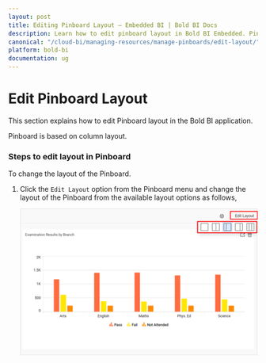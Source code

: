 ```yaml
---
layout: post
title: Editing Pinboard Layout – Embedded BI | Bold BI Docs
description: Learn how to edit pinboard layout in Bold BI Embedded. Pinboard is a collection of widgets from various dashboards pinned to it.
canonical: "/cloud-bi/managing-resources/manage-pinboards/edit-layout/"
platform: bold-bi
documentation: ug
---
```


# Edit Pinboard Layout

This section explains how to edit Pinboard layout in the Bold BI application.

Pinboard is based on column layout.

### Steps to edit layout in Pinboard

To change the layout of the Pinboard.

1. Click the `Edit Layout` option from the Pinboard menu and change the layout of the Pinboard from the available layout options as follows,

    ![Edit Layout](/static/assets/embedded/managing-resources/manage-pinboards/images/edit-layout.png)